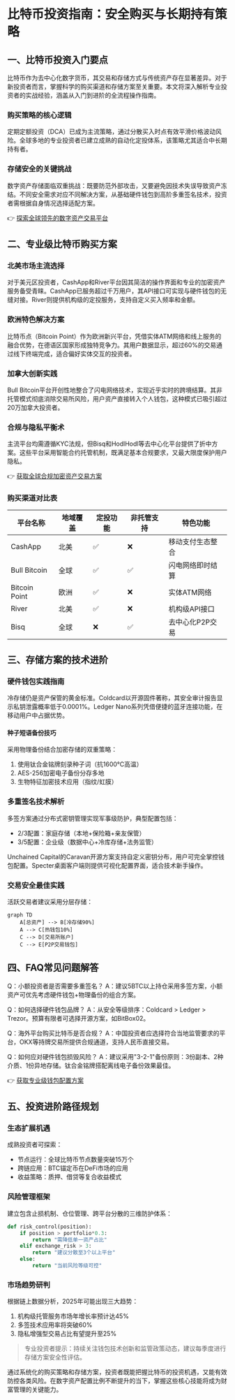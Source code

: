 # 比特币投资指南：安全购买与长期持有策略

## 一、比特币投资入门要点
比特币作为去中心化数字货币，其交易和存储方式与传统资产存在显著差异。对于新投资者而言，掌握科学的购买渠道和存储方案至关重要。本文将深入解析专业投资者的实战经验，涵盖从入门到进阶的全流程操作指南。

### 购买策略的核心逻辑
定期定额投资（DCA）已成为主流策略，通过分散买入时点有效平滑价格波动风险。全球多地的专业投资者已建立成熟的自动化定投体系，该策略尤其适合中长期持有者。

### 存储安全的关键挑战
数字资产存储面临双重挑战：既要防范外部攻击，又要避免因技术失误导致资产冻结。不同安全需求对应不同解决方案，从基础硬件钱包到高阶多重签名技术，投资者需根据自身情况选择适配方案。

👉 [探索全球领先的数字资产交易平台](https://bit.ly/okx_welcome)

## 二、专业级比特币购买方案

### 北美市场主流选择
对于美元区投资者，CashApp和River平台因其简洁的操作界面和专业的加密资产服务备受青睐。CashApp已服务超过千万用户，其API接口可实现与硬件钱包的无缝对接。River则提供机构级的定投服务，支持自定义买入频率和金额。

### 欧洲特色解决方案
比特币点（Bitcoin Point）作为欧洲新兴平台，凭借实体ATM网络和线上服务的融合优势，在德语区国家形成独特竞争力。其用户数据显示，超过60%的交易通过线下终端完成，适合偏好实体交互的投资者。

### 加拿大创新实践
Bull Bitcoin平台开创性地整合了闪电网络技术，实现近乎实时的跨境结算。其非托管模式彻底消除交易所风险，用户资产直接转入个人钱包，这种模式已吸引超过20万加拿大投资者。

### 合规与隐私平衡术
主流平台均需遵循KYC法规，但Bisq和HodlHodl等去中心化平台提供了折中方案。这些平台采用智能合约托管机制，既满足基本合规要求，又最大限度保护用户隐私。

👉 [获取全球合规加密资产交易方案](https://bit.ly/okx_welcome)

### 购买渠道对比表
| 平台名称       | 地域覆盖 | 定投功能 | 非托管支持 | 特色功能               |
|----------------|----------|----------|------------|------------------------|
| CashApp        | 北美     | ✅       | ❌         | 移动支付生态整合       |
| Bull Bitcoin   | 全球     | ✅       | ✅         | 闪电网络即时结算       |
| Bitcoin Point  | 欧洲     | ✅       | ❌         | 实体ATM网络            |
| River          | 北美     | ✅       | ❌         | 机构级API接口          |
| Bisq           | 全球     | ❌       | ✅         | 去中心化P2P交易        |

## 三、存储方案的技术进阶

### 硬件钱包实践指南
冷存储仍是资产保管的黄金标准。Coldcard以开源固件著称，其安全审计报告显示私钥泄露概率低于0.0001%。Ledger Nano系列凭借便捷的蓝牙连接功能，在移动用户中占据优势。

#### 种子短语备份技巧
采用物理备份结合加密存储的双重策略：
1. 使用钛合金铭牌刻录种子词（抗1600℃高温）
2. AES-256加密电子备份分存多地
3. 生物特征加密技术应用（指纹/虹膜）

### 多重签名技术解析
多签方案通过分布式密钥管理实现军事级防护，典型配置包括：
- 2/3配置：家庭存储（本地+保险箱+亲友保管）
- 3/5配置：企业级（数据中心+冷库存储+法务监管）

Unchained Capital的Caravan开源方案支持自定义密钥分布，用户可完全掌控钱包配置。Specter桌面客户端则提供可视化配置界面，适合技术新手操作。

### 交易安全最佳实践
活跃交易者建议采用分层存储：
```mermaid
graph TD
    A[总资产] --> B[冷存储90%]
    A --> C[热钱包10%]
    C --> D[交易所账户]
    C --> E[P2P交易钱包]
```

## 四、FAQ常见问题解答

Q：小额投资者是否需要多重签名？
A：建议5BTC以上持仓采用多签方案，小额资产可优先考虑硬件钱包+物理备份的组合方案。

Q：如何选择硬件钱包品牌？
A：从安全等级排序：Coldcard > Ledger > Trezor。预算有限者可选择开源方案，如BitBox02。

Q：海外平台购买比特币是否合规？
A：中国投资者应选择符合当地监管要求的平台，OKX等持牌交易所提供合规通道，支持人民币直接交易。

Q：如何应对硬件钱包损毁风险？
A：建议采用"3-2-1"备份原则：3份副本、2种介质、1份异地存储。钛合金铭牌搭配离线电子备份效果最佳。

👉 [获取专业级钱包配置方案](https://bit.ly/okx_welcome)

## 五、投资进阶路径规划

### 生态扩展机遇
成熟投资者可探索：
- 节点运行：全球比特币节点数量突破15万个
- 跨链应用：BTC锚定币在DeFi市场的应用
- 收益策略：质押、借贷等复合收益模式

### 风险管理框架
建立包含止损机制、仓位管理、跨平台分散的三维防护体系：
```python
def risk_control(position):
    if position > portfolio*0.3:
        return "需降低单一资产占比"
    elif exchange_risk > 3:
        return "建议分散至3个以上平台"
    else:
        return "当前风险等级可控"
```

### 市场趋势研判
根据链上数据分析，2025年可能出现三大趋势：
1. 机构级托管服务市场年增长率预计达45%
2. 多签技术应用率将突破60%
3. 隐私增强型交易占比有望提升至25%

> 专业投资者提示：持续关注钱包技术创新和监管政策动态，建议每季度进行存储方案安全性评估。

通过系统化的购买策略和存储方案，投资者既能把握比特币的投资机遇，又能有效防控各类风险。在数字资产配置比例不断提升的当下，掌握这些核心技能将成为财富管理的关键能力。